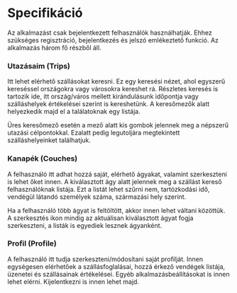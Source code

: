 # Specifikáció

Az alkalmazást csak bejelentkezett felhasználók használhatják. Ehhez szükséges regisztráció, bejelentkezés és jelszó emlékeztető funkció. 
Az alkalmazás három fő részből áll.

### Utazásaim (Trips)

Itt lehet elérhető szállásokat keresni. Ez egy keresési nézet, ahol egyszerű kereséssel országokra vagy városokra kereshet rá. Részletes keresés is tartozik ide, itt ország/város mellett kirándulásunk időpontja vagy szálláshelyek értékelései szerint is kereshetünk. A keresőmezők alatt helyezkedik majd el a találatoknak egy listája. 

Üres keresőmező esetén a mező alatt kis gombok jelennek meg a népszerű utazási célpontokkal. Ezalatt pedig legutoljára megtekintett szálláshelyeinket találhatjuk.

### Kanapék (Couches)

A felhasználó itt adhat hozzá saját, elérhető ágyakat, valamint szerkeszteni is lehet őket innen. A kiválasztott ágy alatt jelennek meg a szállást kereső felhasználóknak listája. Ezt a listát lehet szűrni nem, tartózkodási idő, vendégül látandó személyek száma, származási hely szerint. 

Ha a felhasználó több ágyat is feltöltött, akkor innen lehet váltani közöttük. A szerkesztés ikon mindig az aktuálisan kiválasztott ágyat fogja szerkeszteni, a listák is egyediek lesznek ágyanként.

### Profil (Profile)

A felhasználó itt tudja szerkeszteni/módosítani saját profilját. Innen egységesen elérhetőek a szállásfoglalásai, hozzá érkező vendégek listája, üzenetei és szállásainak értékelései. Egyéb alkalmazásbeállításokat is innen lehet elérni. Kijelentkezni is innen lehet majd.
